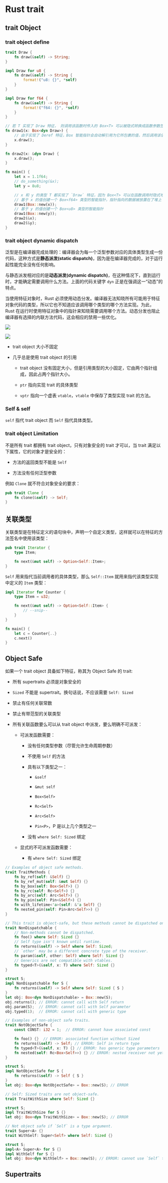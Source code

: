 # Rust trait

## trait Object

### trait object define

```rust
trait Draw {
    fn draw(&self) -> String;
}

impl Draw for u8 {
    fn draw(&self) -> String {
        format!("u8: {}", *self)
    }
}

impl Draw for f64 {
    fn draw(&self) -> String {
        format!("f64: {}", *self)
    }
}

// 若 T 实现了 Draw 特征， 则调用该函数时传入的 Box<T> 可以被隐式转换成函数参数签名中的 Box<dyn Draw>
fn draw1(x: Box<dyn Draw>) {
    // 由于实现了 Deref 特征，Box 智能指针会自动解引用为它所包裹的值，然后调用该值对应的类型上定义的 `draw` 方法
    x.draw();
}

fn draw2(x: &dyn Draw) {
    x.draw();
}

fn main() {
    let x = 1.1f64;
    // do_something(&x);
    let y = 8u8;

    // x 和 y 的类型 T 都实现了 `Draw` 特征，因为 Box<T> 可以在函数调用时隐式地被转换为特征对象 Box<dyn Draw> 
    // 基于 x 的值创建一个 Box<f64> 类型的智能指针，指针指向的数据被放置在了堆上
    draw1(Box::new(x));
    // 基于 y 的值创建一个 Box<u8> 类型的智能指针
    draw1(Box::new(y));
    draw2(&x);
    draw2(&y);
}
```

### trait object dynamic dispatch

泛型是在编译器完成处理的：编译器会为每一个泛型参数对应的具体类型生成一份代码，这种方式是**静态派发(static dispatch)**，因为是在编译器完成的，对于运行起性能完全没有任何影响。

与静态派发相对应的是**动态派发(dynamic dispatch)**，在这种情况下，直到运行时，才能确定需要调用什么方法。上面的代码关键字 `dyn` 正是在强调这一“动态”的特点。 

当使用特征对象时，Rust 必须使用动态分发。编译器无法知晓所有可能用于特征对象代码的类型，所以它也不知道应该调用哪个类型的哪个方法实现。为此，Rust 在运行时使用特征对象中的指针来知晓需要调用哪个方法。动态分发也阻止编译器有选择的内联方法代码，这会相应的禁用一些优化。

![](trait/trait_object.jpg)

![](trait/trait_object_layout.jpg)

- trait object 大小不固定

- 几乎总是使用 trait object 的引用
  
  - trait object 没有固定大小，但是引用类型的大小固定，它由两个指针组成，因此占两个指针大小。
  
  - `ptr` 指向实现 trait  的具体类型
  
  - `vptr` 指向一个虚表 `vtable`，`vtable` 中保存了类型实现 trait 的方法。

### Self & self

`self` 指代 trait object 而 `Self` 指代具体类型。

### trait object Limitation

不是所有 trait 都拥有 trait object，只有对象安全的 trait 才可以，当 trait 满足以下属性，它的对象才是安全的：

- 方法的返回类型不能是 `Self`

- 方法没有任何泛型参数

例如 `Clone` 就不符合对象安全的要求：

```rust
pub trait Clone {
    fn clone(&self) -> Self;
}
```

## 关联类型

关联类型是在特征定义的语句块中，声明一个自定义类型，这样就可以在特征的方法签名中使用该类型：

```rust
pub trait Iterator {
    type Item;

    fn next(&mut self) -> Option<Self::Item>;
}
```

`Self` 用来指代当前调用者的具体类型，那么 `Self::Item` 就用来指代该类型实现中定义的 `Item` 类型：

```rust
impl Iterator for Counter {
    type Item = u32;

    fn next(&mut self) -> Option<Self::Item> {
        // --snip--
    }
}

fn main() {
    let c = Counter{..}
    c.next()
}
```

## Object Safe

如果一个 trait object 具备如下特征，称其为 Object Safe 的 trait:

- 所有 supertraits 必须是对象安全的

- `Sized` 不能是 supertrait。换句话说，不应该需要 `Self: Sized`

- 禁止有任何关联常数

- 禁止有带范型的关联类型

- 所有关联函数要么可以从 trait object 中派发，要么明确不可派发：
  
  - 可派发函数需要：
    
    - 没有任何类型参数（尽管允许生命周期参数）
    
    - 不使用 `Self` 的方法
    
    - 具有以下类型之一：
      
      - `&self`
      
      - `&mut self`
      
      - `Box<Self>`
      
      - `Rc<Self>`
      
      - `Arc<Self>`
      
      - `Pin<P>`，P 是以上几个类型之一
    
    - 没有 `where Self: Sized` 绑定
  
  - 显式的不可派发函数需要：
    
    - 有 `where Self: Sized` 绑定

```rust
// Examples of object safe methods.
trait TraitMethods {
    fn by_ref(self: &Self) {}
    fn by_ref_mut(self: &mut Self) {}
    fn by_box(self: Box<Self>) {}
    fn by_rc(self: Rc<Self>) {}
    fn by_arc(self: Arc<Self>) {}
    fn by_pin(self: Pin<&Self>) {}
    fn with_lifetime<'a>(self: &'a Self) {}
    fn nested_pin(self: Pin<Arc<Self>>) {}
}
```

```rust
// This trait is object-safe, but these methods cannot be dispatched on a trait object.
trait NonDispatchable {
    // Non-methods cannot be dispatched.
    fn foo() where Self: Sized {}
    // Self type isn't known until runtime.
    fn returns(&self) -> Self where Self: Sized;
    // `other` may be a different concrete type of the receiver.
    fn param(&self, other: Self) where Self: Sized {}
    // Generics are not compatible with vtables.
    fn typed<T>(&self, x: T) where Self: Sized {}
}

struct S;
impl NonDispatchable for S {
    fn returns(&self) -> Self where Self: Sized { S }
}
let obj: Box<dyn NonDispatchable> = Box::new(S);
obj.returns(); // ERROR: cannot call with Self return
obj.param(S);  // ERROR: cannot call with Self parameter
obj.typed(1);  // ERROR: cannot call with generic type
```

```rust
// Examples of non-object safe traits.
trait NotObjectSafe {
    const CONST: i32 = 1;  // ERROR: cannot have associated const

    fn foo() {}  // ERROR: associated function without Sized
    fn returns(&self) -> Self; // ERROR: Self in return type
    fn typed<T>(&self, x: T) {} // ERROR: has generic type parameters
    fn nested(self: Rc<Box<Self>>) {} // ERROR: nested receiver not yet supported
}

struct S;
impl NotObjectSafe for S {
    fn returns(&self) -> Self { S }
}
let obj: Box<dyn NotObjectSafe> = Box::new(S); // ERROR
```

```rust
// Self: Sized traits are not object-safe.
trait TraitWithSize where Self: Sized {}

struct S;
impl TraitWithSize for S {}
let obj: Box<dyn TraitWithSize> = Box::new(S); // ERROR
```

```rust
// Not object safe if `Self` is a type argument.
trait Super<A> {}
trait WithSelf: Super<Self> where Self: Sized {}

struct S;
impl<A> Super<A> for S {}
impl WithSelf for S {}
let obj: Box<dyn WithSelf> = Box::new(S); // ERROR: cannot use `Self` type parameter
```

## Supertraits
